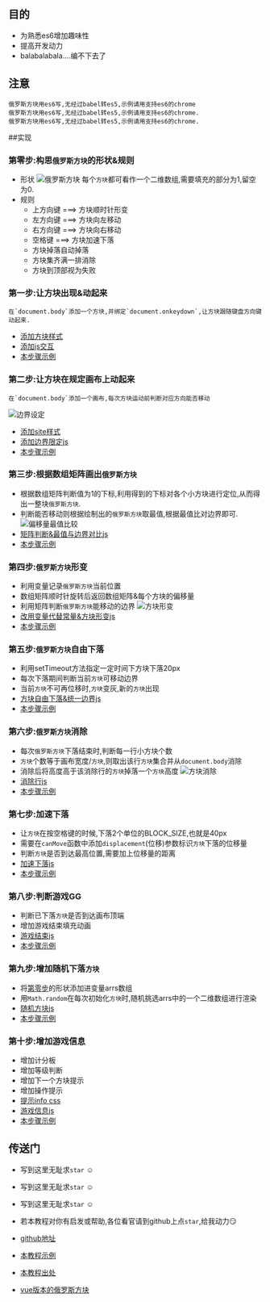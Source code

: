 ## 目的
* 为熟悉es6增加趣味性
* 提高开发动力
* balabalabala....编不下去了

## 注意
    俄罗斯方块用es6写,无经过babel转es5,示例请用支持es6的chrome
    俄罗斯方块用es6写,无经过babel转es5,示例请用支持es6的chrome.
    俄罗斯方块用es6写,无经过babel转es5,示例请用支持es6的chrome.
    
##实现

### 第零步:构思`俄罗斯方块`的形状&规则
* 形状
![俄罗斯方块][1]
每个`方块`都可看作一个二维数组,需要填充的部分为1,留空为0.
* 规则
    * 上方向键 ===> 方块顺时针形变
    * 左方向键 ===> 方块向左移动
    * 右方向键 ===> 方块向右移动
    * 空格键 ===> 方块加速下落
    * 方块掉落自动掉落
    * 方块集齐满一排消除
    * 方块到顶部视为失败

### 第一步:让方块出现&动起来
    在`document.body`添加一个方块,并绑定`document.onkeydown`,让方块跟随键盘方向键动起来.
* [添加方块样式][2]
* [添加js交互][3]
* [本步骤示例][4]

### 第二步:让方块在规定画布上动起来
    在`document.body`添加一个画布,每次方块运动前判断对应方向能否移动
![边界设定][5]
* [添加site样式][6]
* [添加边界限定js][7]
* [本步骤示例][8]

### 第三步:根据数组矩阵画出`俄罗斯方块`
* 根据数组矩阵判断值为1的下标,利用得到的下标对各个小方块进行定位,从而得出一整块`俄罗斯方块`.
* 判断能否移动则根据绘制出的`俄罗斯方块`取最值,根据最值比对边界即可.
![偏移量最值比较][9]
* [矩阵判断&最值与边界对比js][10]
* [本步骤示例][11]

### 第四步:`俄罗斯方块`形变
* 利用变量记录`俄罗斯方块`当前位置
* 数组矩阵顺时针旋转后返回数组矩阵&每个方块的偏移量
* 利用矩阵判断`俄罗斯方块`能移动的边界
![方块形变][12]
* [改用变量代替常量&方块形变js][13]
* [本步骤示例][14]

### 第五步:`俄罗斯方块`自由下落
* 利用setTimeout方法指定一定时间下方块下落20px
* 每次下落期间判断当前`方块`可移动边界
* 当前`方块`不可再位移时,`方块`变灰,新的`方块`出现
* [方块自由下落&统一边界js][15]
* [本步骤示例][16]

### 第六步:`俄罗斯方块`消除
* 每次`俄罗斯方块`下落结束时,判断每一行小方块个数
* `方块`个数等于画布宽度/`方块`,则取出该行`方块`集合并从`document.body`消除
* 消除后将高度高于该消除行的`方块`掉落一个`方块`高度
![方块消除][17]
* [消除行js][18]
* [本步骤示例][19]

### 第七步:加速下落
* 让`方块`在按空格键的时候,下落2个单位的BLOCK_SIZE,也就是40px
* 需要在`canMove`函数中添加`displacement`(位移)参数标识`方块`下落的位移量
* 判断`方块`是否到达最高位置,需要加上位移量的距离
* [加速下落js][20]
* [本步骤示例][21]

### 第八步:判断游戏GG
* 判断已下落`方块`是否到达画布顶端
* 增加游戏结束填充动画
* [游戏结束js][22]
* [本步骤示例][23]
 
### 第九步:增加随机下落`方块`
* 将[第零步][24]的形状添加进变量arrs数组
* 用`Math.random`在每次初始化`方块`时,随机挑选arrs中的一个二维数组进行渲染
* [随机方块js][25]
* [本步骤示例][26]

### 第十步:增加游戏信息
* 增加计分板
* 增加等级判断
* 增加下一个方块提示
* 增加操作提示
* [提示info css][27]
* [游戏信息js][28]
* [本步骤示例][29]

## 传送门
* 写到这里无耻求`star` :relaxed:  
* 写到这里无耻求`star` :relaxed:
* 写到这里无耻求`star` :relaxed:
* 若本教程对你有启发或帮助,各位看官请到github上点`star`,给我动力:smirk:
* [github地址][30]  
* [本教程示例][31]  
* [本教程出处][32]
* [vue版本的俄罗斯方块][33]

  [1]: http://ohumzw01d.bkt.clouddn.com/%E4%BF%84%E7%BD%97%E6%96%AF%E6%96%B9%E5%9D%97.png
  [2]: https://github.com/timmyLan/tetris/blob/master/first-step/index.css
  [3]: https://github.com/timmyLan/tetris/blob/master/first-step/index.js
  [4]: https://timmylan.github.io/tetris/first-step
  [5]: http://ohumzw01d.bkt.clouddn.com/%E8%BE%B9%E7%95%8C%E8%AE%BE%E5%AE%9A.png
  [6]: https://github.com/timmyLan/tetris/tree/master/second-step/index.css
  [7]: https://github.com/timmyLan/tetris/tree/master/second-step/index.js
  [8]: https://timmylan.github.io/tetris/second-step
  [9]: http://ohumzw01d.bkt.clouddn.com/%E5%81%8F%E7%A7%BB%E9%87%8F.png
  [10]: https://github.com/timmyLan/tetris/tree/master/third-step/index.js
  [11]: https://timmylan.github.io/tetris/third-step
  [12]: http://ohumzw01d.bkt.clouddn.com/%E5%BD%A2%E5%8F%98.png
  [13]: https://github.com/timmyLan/tetris/tree/master/fourth-step/index.js
  [14]: https://timmylan.github.io/tetris/fourth-step
  [15]: https://github.com/timmyLan/tetris/tree/master/fifth-step/index.js
  [16]: https://timmylan.github.io/tetris/fifth-step
  [17]: http://ohumzw01d.bkt.clouddn.com/%E6%B6%88%E9%99%A4%E6%96%B9%E5%9D%97.png
  [18]: https://github.com/timmyLan/tetris/tree/master/sixth-step/index.js
  [19]: https://timmylan.github.io/tetris/sixth-step
  [20]: https://github.com/timmyLan/tetris/tree/master/seventh-step/index.js
  [21]: https://timmylan.github.io/tetris/seventh-step
  [22]: https://github.com/timmyLan/tetris/tree/master/eighth-step/index.js
  [23]: https://timmylan.github.io/tetris/eighth-step
  [24]: #实现
  [25]: https://github.com/timmyLan/tetris/tree/master/ninth-step/index.js
  [26]: https://timmylan.github.io/tetris/ninth-step
  [27]: https://github.com/timmyLan/tetris/tree/master/tenth-step/index.css
  [28]: https://github.com/timmyLan/tetris/tree/master/tenth-step/index.js
  [29]: https://timmylan.github.io/tetris/tenth-step
  [30]: https://github.com/timmyLan/tetris
  [31]: https://timmylan.github.io/tetris/
  [32]: https://segmentfault.com/a/1190000008181905
  [33]: https://github.com/timmyLan/tetris-vue
